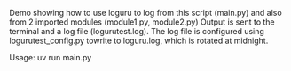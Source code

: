 
Demo showing how to use loguru to log from this script (main.py) and also from 2 imported modules (module1.py, module2.py)
Output is sent to the terminal and a log file (logurutest.log). The log file is configured using logurutest_config.py towrite to loguru.log, which is rotated at midnight.

Usage:
   uv run main.py
